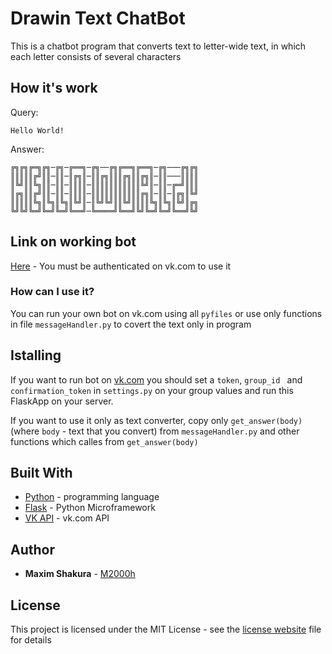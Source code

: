 
# Drawin Text ChatBot

This is a chatbot program that converts text to letter-wide text, in which each letter consists of several characters

## How it's work

Query:

```Hello World!```

Answer:

```
╔╗╔╗╔═╗╔╗─╔╗─╔══╗─╔╗──╔╗╔══╗╔══╗─╔╗───╔╗╔╗
║║║║║╔╝║║─║║─║╔╗║─║║╔╗║║║╔╗║║╔╗║─║║───║║║║
║╚╝║║╚╗║║─║║─║║║║─║║║║║║║║║║║╚╝║─║║─╔═╝║║║
║╔╗║║╔╝║║─║║─║║║║─║║║║║║║║║║║╔╗║─║║─║╔╗║╚╝
║║║║║╚╗║╚╗║╚╗║╚╝║─║╚╝╚╝║║╚╝║║║║╚╗║╚╗║╚╝║╔╗
╚╝╚╝╚═╝╚═╝╚═╝╚══╝─╚════╝╚══╝╚╝╚═╝╚═╝╚══╝╚╝
```

## Link on working bot

[Here](https://vk.com/im?sel=-146168940) - You must be authenticated on vk.com to use it

### How can I use it?

You can run your own bot on vk.com using all ```pyfiles``` or use only functions in file ```messageHandler.py``` to covert the text only in program

## Istalling

If you want to run bot on [vk.com](vk.com) you should set a ```token```, ```group_id ``` and ```confirmation_token``` in ```settings.py``` on your group values and run this FlaskApp on your server.

If you want to use it only as text converter, copy only ```get_answer(body)``` (where ```body``` - text that you convert) from ```messageHandler.py``` and other functions which calles from ```get_answer(body)```

## Built With

* [Python](https://www.python.org/) - programming language
* [Flask](http://flask.pocoo.org/) - Python Microframework
* [VK API](https://vk.com/dev/methods) - vk.com API

## Author

* **Maxim Shakura** - [M2000h](https://github.com/M2000h)

## License

This project is licensed under the MIT License - see the [license website](https://opensource.org/licenses/MIT) file for details

